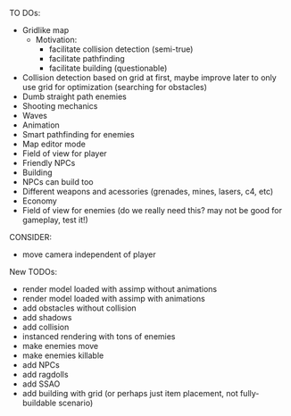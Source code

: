 TO DOs:
- Gridlike map
	- Motivation:
		- facilitate collision detection (semi-true)
		- facilitate pathfinding
		- facilitate building (questionable)
- Collision detection based on grid at first, maybe improve later to only use grid for optimization (searching for obstacles)
- Dumb straight path enemies
- Shooting mechanics
- Waves
- Animation
- Smart pathfinding for enemies
- Map editor mode
- Field of view for player
- Friendly NPCs
- Building
- NPCs can build too
- Different weapons and acessories (grenades, mines, lasers, c4, etc)
- Economy
- Field of view for enemies (do we really need this? may not be good for gameplay, test it!)

CONSIDER:
- move camera independent of player

New TODOs:
- render model loaded with assimp without animations
- render model loaded with assimp with animations
- add obstacles without collision
- add shadows
- add collision
- instanced rendering with tons of enemies
- make enemies move
- make enemies killable
- add NPCs
- add ragdolls
- add SSAO
- add building with grid (or perhaps just item placement, not fully-buildable scenario)